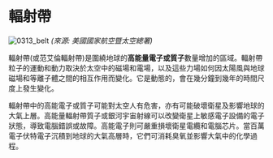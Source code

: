# 輻射帶

![0313_belt](./static/0313_belt.png)
*(來源: 美國國家航空暨太空總署)*

輻射帶(或范艾倫輻射帶)是圍繞地球的**高能量電子或質子**數量增加的區域。輻射帶粒子的運動和動力取決於太空中的磁場和電場，以及這些力場如何因太陽風與地球磁場和等離子體之間的相互作用而變化。它是動態的，會在幾分鐘到幾年的時間尺度上發生變化。

輻射帶中的高能電子或質子可能對太空人有危害，亦有可能破壞衛星及影響地球的大氣上層。高能量輻射帶質子或銀河宇宙射線可以改變衛星上敏感電子設備的電子狀態，導致電腦錯誤或故障。高能電子則可嚴重損壞衛星電纜和電腦芯片。當百萬電子伏特電子沉積到地球的大氣高層時，它們可消耗臭氧並影響大氣中的化學過程。